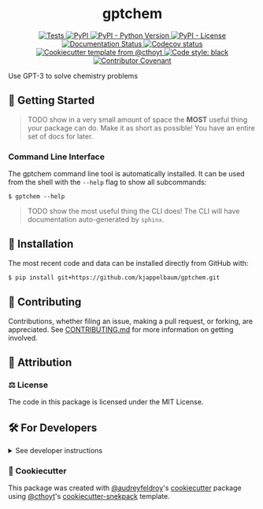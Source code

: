 <!--
<p align="center">
  <img src="https://github.com/kjappelbaum/gptchem/raw/main/docs/source/logo.png" height="150">
</p>
-->

<h1 align="center">
  gptchem
</h1>

<p align="center">
    <a href="https://github.com/kjappelbaum/gptchem/actions?query=workflow%3ATests">
        <img alt="Tests" src="https://github.com/kjappelbaum/gptchem/workflows/Tests/badge.svg" />
    </a>
    <a href="https://pypi.org/project/gptchem">
        <img alt="PyPI" src="https://img.shields.io/pypi/v/gptchem" />
    </a>
    <a href="https://pypi.org/project/gptchem">
        <img alt="PyPI - Python Version" src="https://img.shields.io/pypi/pyversions/gptchem" />
    </a>
    <a href="https://github.com/kjappelbaum/gptchem/blob/main/LICENSE">
        <img alt="PyPI - License" src="https://img.shields.io/pypi/l/gptchem" />
    </a>
    <a href='https://gptchem.readthedocs.io/en/latest/?badge=latest'>
        <img src='https://readthedocs.org/projects/gptchem/badge/?version=latest' alt='Documentation Status' />
    </a>
    <a href="https://codecov.io/gh/kjappelbaum/gptchem/branch/main">
        <img src="https://codecov.io/gh/kjappelbaum/gptchem/branch/main/graph/badge.svg" alt="Codecov status" />
    </a>  
    <a href="https://github.com/cthoyt/cookiecutter-python-package">
        <img alt="Cookiecutter template from @cthoyt" src="https://img.shields.io/badge/Cookiecutter-snekpack-blue" /> 
    </a>
    <a href='https://github.com/psf/black'>
        <img src='https://img.shields.io/badge/code%20style-black-000000.svg' alt='Code style: black' />
    </a>
    <a href="https://github.com/kjappelbaum/gptchem/blob/main/.github/CODE_OF_CONDUCT.md">
        <img src="https://img.shields.io/badge/Contributor%20Covenant-2.1-4baaaa.svg" alt="Contributor Covenant"/>
    </a>
</p>

Use GPT-3 to solve chemistry problems

## 💪 Getting Started

> TODO show in a very small amount of space the **MOST** useful thing your package can do.
Make it as short as possible! You have an entire set of docs for later.

### Command Line Interface

The gptchem command line tool is automatically installed. It can
be used from the shell with the `--help` flag to show all subcommands:

```shell
$ gptchem --help
```

> TODO show the most useful thing the CLI does! The CLI will have documentation auto-generated
by `sphinx`.

## 🚀 Installation

<!-- Uncomment this section after your first ``tox -e finish``
The most recent release can be installed from
[PyPI](https://pypi.org/project/gptchem/) with:

```bash
$ pip install gptchem
```
-->

The most recent code and data can be installed directly from GitHub with:

```bash
$ pip install git+https://github.com/kjappelbaum/gptchem.git
```

## 👐 Contributing

Contributions, whether filing an issue, making a pull request, or forking, are appreciated. See
[CONTRIBUTING.md](https://github.com/kjappelbaum/gptchem/blob/master/.github/CONTRIBUTING.md) for more information on getting involved.

## 👋 Attribution

### ⚖️ License

The code in this package is licensed under the MIT License.

<!--
### 📖 Citation

Citation goes here!
-->

<!--
### 🎁 Support

This project has been supported by the following organizations (in alphabetical order):

- [Harvard Program in Therapeutic Science - Laboratory of Systems Pharmacology](https://hits.harvard.edu/the-program/laboratory-of-systems-pharmacology/)

-->

<!--
### 💰 Funding

This project has been supported by the following grants:

| Funding Body | Program                                                                                                                       | Grant         |
| ------------ | ----------------------------------------------------------------------------------------------------------------------------- | ------------- |
| DARPA        | [Automating Scientific Knowledge Extraction (ASKE)](https://www.darpa.mil/program/automating-scientific-knowledge-extraction) | HR00111990009 |
-->

## 🛠️ For Developers

<details>
  <summary>See developer instructions</summary>


The final section of the README is for if you want to get involved by making a code contribution.

### Development Installation

To install in development mode, use the following:

```bash
$ git clone git+https://github.com/kjappelbaum/gptchem.git
$ cd gptchem
$ pip install -e .
```

### 🥼 Testing

After cloning the repository and installing `tox` with `pip install tox`, the unit tests in the `tests/` folder can be
run reproducibly with:

```shell
$ tox
```

Additionally, these tests are automatically re-run with each commit in a [GitHub Action](https://github.com/kjappelbaum/gptchem/actions?query=workflow%3ATests).

### 📖 Building the Documentation

The documentation can be built locally using the following:

```shell
$ git clone git+https://github.com/kjappelbaum/gptchem.git
$ cd gptchem
$ tox -e docs
$ open docs/build/html/index.html
``` 

The documentation automatically installs the package as well as the `docs`
extra specified in the [`setup.cfg`](setup.cfg). `sphinx` plugins
like `texext` can be added there. Additionally, they need to be added to the
`extensions` list in [`docs/source/conf.py`](docs/source/conf.py).

### 📦 Making a Release

After installing the package in development mode and installing
`tox` with `pip install tox`, the commands for making a new release are contained within the `finish` environment
in `tox.ini`. Run the following from the shell:

```shell
$ tox -e finish
```

This script does the following:

1. Uses [Bump2Version](https://github.com/c4urself/bump2version) to switch the version number in the `setup.cfg`,
   `src/gptchem/version.py`, and [`docs/source/conf.py`](docs/source/conf.py) to not have the `-dev` suffix
2. Packages the code in both a tar archive and a wheel using [`build`](https://github.com/pypa/build)
3. Uploads to PyPI using [`twine`](https://github.com/pypa/twine). Be sure to have a `.pypirc` file configured to avoid the need for manual input at this
   step
4. Push to GitHub. You'll need to make a release going with the commit where the version was bumped.
5. Bump the version to the next patch. If you made big changes and want to bump the version by minor, you can
   use `tox -e bumpversion minor` after.
</details>

### 🍪 Cookiecutter

This package was created with [@audreyfeldroy](https://github.com/audreyfeldroy)'s
[cookiecutter](https://github.com/cookiecutter/cookiecutter) package using [@cthoyt](https://github.com/cthoyt)'s
[cookiecutter-snekpack](https://github.com/cthoyt/cookiecutter-snekpack) template.
